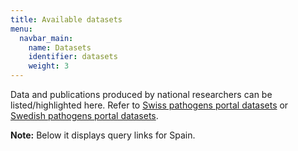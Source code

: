 ```yaml
---
title: Available datasets
menu:
  navbar_main:
    name: Datasets
    identifier: datasets
    weight: 3
---
```


Data and publications produced by national researchers can be listed/highlighted here. Refer to <a target="_blank" href="https://pathogensportal.ch/access-data/datasets/">Swiss pathogens portal datasets</a> or <a target="_blank" href="https://www.pathogens.se/datasets/all/">Swedish pathogens portal datasets</a>.

**Note:** Below it displays query links for Spain.
